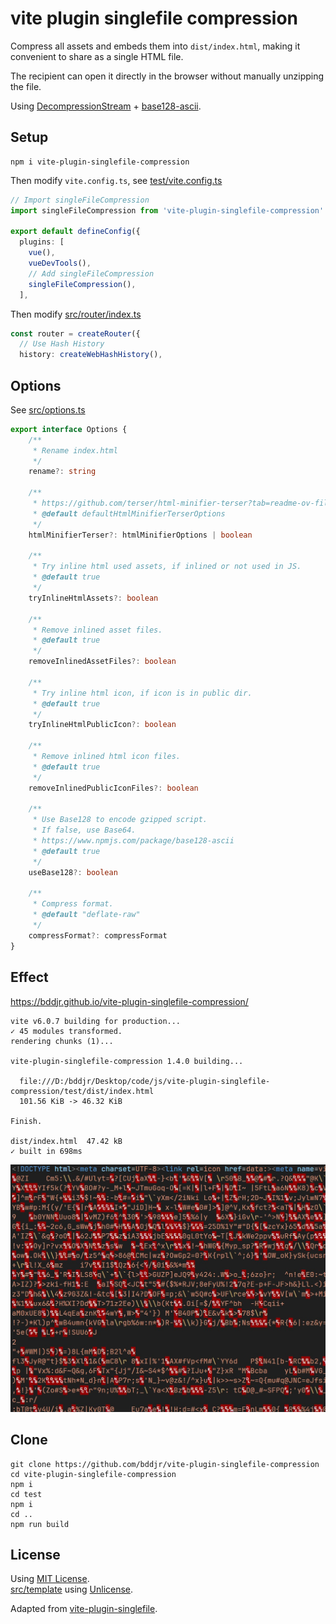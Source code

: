 # vite plugin singlefile compression

Compress all assets and embeds them into `dist/index.html`, making it convenient to share as a single HTML file.

The recipient can open it directly in the browser without manually unzipping the file.

Using [DecompressionStream](https://developer.mozilla.org/docs/Web/API/DecompressionStream) + [base128-ascii](https://www.npmjs.com/package/base128-ascii).

## Setup

```
npm i vite-plugin-singlefile-compression
```

Then modify `vite.config.ts`, see [test/vite.config.ts](test/vite.config.ts)

```ts
// Import singleFileCompression
import singleFileCompression from 'vite-plugin-singlefile-compression'

export default defineConfig({
  plugins: [
    vue(),
    vueDevTools(),
    // Add singleFileCompression
    singleFileCompression(),
  ],
```

Then modify [src/router/index.ts](test/src/router/index.ts#L5)

```ts
const router = createRouter({
  // Use Hash History
  history: createWebHashHistory(),
```

## Options

See [src/options.ts](src/options.ts)

```ts
export interface Options {
    /**
     * Rename index.html
     */
    rename?: string

    /**
     * https://github.com/terser/html-minifier-terser?tab=readme-ov-file#options-quick-reference
     * @default defaultHtmlMinifierTerserOptions
     */
    htmlMinifierTerser?: htmlMinifierOptions | boolean

    /**
     * Try inline html used assets, if inlined or not used in JS.
     * @default true
     */
    tryInlineHtmlAssets?: boolean

    /**
     * Remove inlined asset files.
     * @default true
     */
    removeInlinedAssetFiles?: boolean

    /**
     * Try inline html icon, if icon is in public dir.
     * @default true
     */
    tryInlineHtmlPublicIcon?: boolean

    /**
     * Remove inlined html icon files.
     * @default true
     */
    removeInlinedPublicIconFiles?: boolean

    /**
     * Use Base128 to encode gzipped script.
     * If false, use Base64.
     * https://www.npmjs.com/package/base128-ascii
     * @default true
     */
    useBase128?: boolean

    /**
     * Compress format.
     * @default "deflate-raw"
     */
    compressFormat?: compressFormat
}
```

## Effect

https://bddjr.github.io/vite-plugin-singlefile-compression/

```
vite v6.0.7 building for production...
✓ 45 modules transformed.
rendering chunks (1)...

vite-plugin-singlefile-compression 1.4.0 building...

  file:///D:/bddjr/Desktop/code/js/vite-plugin-singlefile-compression/test/dist/index.html
  101.56 KiB -> 46.32 KiB

Finish.

dist/index.html  47.42 kB
✓ built in 698ms
```

![](effect.jpg)

## Clone

```
git clone https://github.com/bddjr/vite-plugin-singlefile-compression
cd vite-plugin-singlefile-compression
npm i
cd test
npm i
cd ..
npm run build
```

## License

Using [MIT License](LICENSE.txt).  
[src/template](src/template) using [Unlicense](src/template/LICENSE.txt).

Adapted from [vite-plugin-singlefile](https://www.npmjs.com/package/vite-plugin-singlefile).
